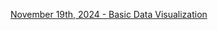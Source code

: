 [November 19th, 2024 - Basic Data Visualization](https://github.com/a4rsh/a4rsh/blob/main/posts/11-19-2024.md)
